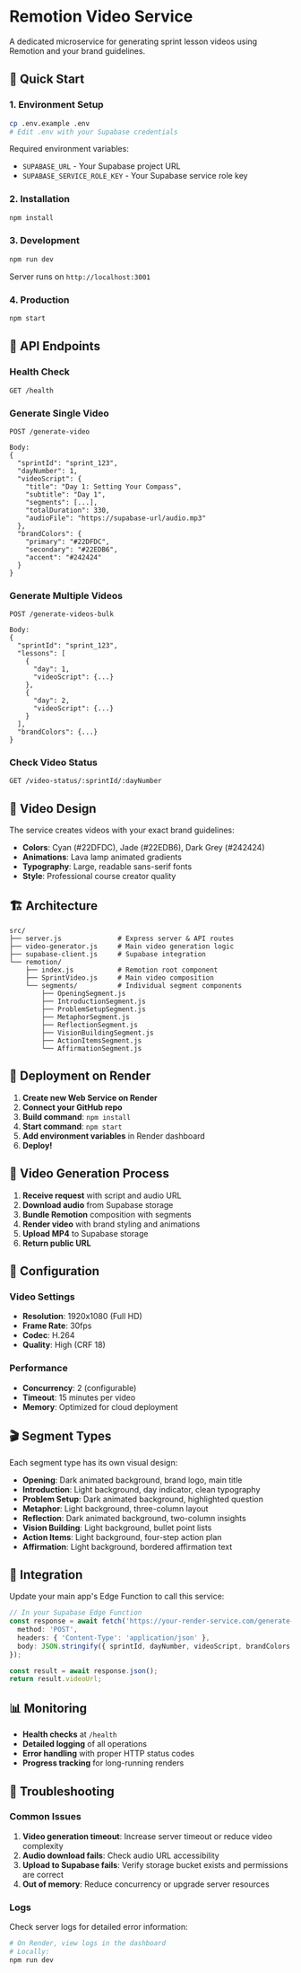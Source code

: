 # Remotion Video Service

A dedicated microservice for generating sprint lesson videos using Remotion and your brand guidelines.

## 🚀 Quick Start

### 1. Environment Setup

```bash
cp .env.example .env
# Edit .env with your Supabase credentials
```

Required environment variables:
- `SUPABASE_URL` - Your Supabase project URL
- `SUPABASE_SERVICE_ROLE_KEY` - Your Supabase service role key

### 2. Installation

```bash
npm install
```

### 3. Development

```bash
npm run dev
```

Server runs on `http://localhost:3001`

### 4. Production

```bash
npm start
```

## 📡 API Endpoints

### Health Check
```
GET /health
```

### Generate Single Video
```
POST /generate-video

Body:
{
  "sprintId": "sprint_123",
  "dayNumber": 1,
  "videoScript": {
    "title": "Day 1: Setting Your Compass",
    "subtitle": "Day 1",
    "segments": [...],
    "totalDuration": 330,
    "audioFile": "https://supabase-url/audio.mp3"
  },
  "brandColors": {
    "primary": "#22DFDC",
    "secondary": "#22EDB6", 
    "accent": "#242424"
  }
}
```

### Generate Multiple Videos
```
POST /generate-videos-bulk

Body:
{
  "sprintId": "sprint_123",
  "lessons": [
    {
      "day": 1,
      "videoScript": {...}
    },
    {
      "day": 2, 
      "videoScript": {...}
    }
  ],
  "brandColors": {...}
}
```

### Check Video Status
```
GET /video-status/:sprintId/:dayNumber
```

## 🎨 Video Design

The service creates videos with your exact brand guidelines:

- **Colors**: Cyan (#22DFDC), Jade (#22EDB6), Dark Grey (#242424)
- **Animations**: Lava lamp animated gradients
- **Typography**: Large, readable sans-serif fonts
- **Style**: Professional course creator quality

## 🏗️ Architecture

```
src/
├── server.js              # Express server & API routes
├── video-generator.js     # Main video generation logic
├── supabase-client.js     # Supabase integration
└── remotion/
    ├── index.js           # Remotion root component
    ├── SprintVideo.js     # Main video composition
    └── segments/          # Individual segment components
        ├── OpeningSegment.js
        ├── IntroductionSegment.js
        ├── ProblemSetupSegment.js
        ├── MetaphorSegment.js
        ├── ReflectionSegment.js
        ├── VisionBuildingSegment.js
        ├── ActionItemsSegment.js
        └── AffirmationSegment.js
```

## 🚢 Deployment on Render

1. **Create new Web Service on Render**
2. **Connect your GitHub repo**
3. **Build command**: `npm install`
4. **Start command**: `npm start`
5. **Add environment variables** in Render dashboard
6. **Deploy!**

## 📝 Video Generation Process

1. **Receive request** with script and audio URL
2. **Download audio** from Supabase storage
3. **Bundle Remotion** composition with segments
4. **Render video** with brand styling and animations
5. **Upload MP4** to Supabase storage
6. **Return public URL**

## 🔧 Configuration

### Video Settings
- **Resolution**: 1920x1080 (Full HD)
- **Frame Rate**: 30fps
- **Codec**: H.264
- **Quality**: High (CRF 18)

### Performance
- **Concurrency**: 2 (configurable)
- **Timeout**: 15 minutes per video
- **Memory**: Optimized for cloud deployment

## 🎬 Segment Types

Each segment type has its own visual design:

- **Opening**: Dark animated background, brand logo, main title
- **Introduction**: Light background, day indicator, clean typography
- **Problem Setup**: Dark animated background, highlighted question
- **Metaphor**: Light background, three-column layout
- **Reflection**: Dark animated background, two-column insights
- **Vision Building**: Light background, bullet point lists
- **Action Items**: Light background, four-step action plan
- **Affirmation**: Light background, bordered affirmation text

## 🔗 Integration

Update your main app's Edge Function to call this service:

```typescript
// In your Supabase Edge Function
const response = await fetch('https://your-render-service.com/generate-video', {
  method: 'POST',
  headers: { 'Content-Type': 'application/json' },
  body: JSON.stringify({ sprintId, dayNumber, videoScript, brandColors })
});

const result = await response.json();
return result.videoUrl;
```

## 📊 Monitoring

- **Health checks** at `/health`
- **Detailed logging** of all operations
- **Error handling** with proper HTTP status codes
- **Progress tracking** for long-running renders

## 🐛 Troubleshooting

### Common Issues

1. **Video generation timeout**: Increase server timeout or reduce video complexity
2. **Audio download fails**: Check audio URL accessibility
3. **Upload to Supabase fails**: Verify storage bucket exists and permissions are correct
4. **Out of memory**: Reduce concurrency or upgrade server resources

### Logs

Check server logs for detailed error information:
```bash
# On Render, view logs in the dashboard
# Locally:
npm run dev
```